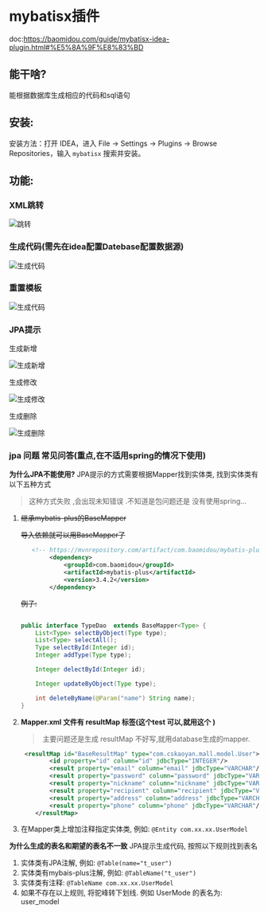 # mybatisx插件

doc:https://baomidou.com/guide/mybatisx-idea-plugin.html#%E5%8A%9F%E8%83%BD

## 能干啥?

能根据数据库生成相应的代码和sql语句

## 安装:

安装方法：打开 IDEA，进入 File -> Settings -> Plugins -> Browse Repositories，输入 `mybatisx` 搜索并安装。

## 功能:

### **XML跳转**

![跳转](mybatisx%E4%BD%BF%E7%94%A8.assets/mybatisx-jump.gif)

### **生成代码(需先在idea配置Datebase配置数据源)**

![生成代码](mybatisx%E4%BD%BF%E7%94%A8.assets/mybatisx-generate.gif)

### **重置模板**

![生成代码](mybatisx%E4%BD%BF%E7%94%A8.assets/mybatisx-reset-template.gif)

### **JPA提示**

生成新增

![生成新增](mybatisx%E4%BD%BF%E7%94%A8.assets/mybatisx-tip-insert.gif)

生成修改

![生成修改](mybatisx%E4%BD%BF%E7%94%A8.assets/mybatisx-tip-update.gif)

生成删除

![生成删除](mybatisx%E4%BD%BF%E7%94%A8.assets/mybatisx-tip-delete.gif)

### jpa 问题 常见问答(重点,在不适用spring的情况下使用)

**为什么JPA不能使用?**
JPA提示的方式需要根据Mapper找到实体类, 找到实体类有以下五种方式

> 这种方式失败 ,会出现未知错误 .不知道是包问题还是 没有使用spring...

1. ~~继承mybatis-plus的BaseMapper~~

   ~~导入依赖就可以用BaseMapper了~~

   ```xml
      <!-- https://mvnrepository.com/artifact/com.baomidou/mybatis-plus -->
           <dependency>
               <groupId>com.baomidou</groupId>
               <artifactId>mybatis-plus</artifactId>
               <version>3.4.2</version>
           </dependency>
   ```

   ~~例子:~~

   ```java
   
   public interface TypeDao  extends BaseMapper<Type> {
       List<Type> selectByObject(Type type);
       List<Type> selectAll();
       Type selectById(Integer id);
       Integer addType(Type type);
   
       Integer delectById(Integer id);
   
       Integer updateByObject(Type type);
   
       int deleteByName(@Param("name") String name);
   }
   ```

   

2. **Mapper.xml 文件有 resultMap 标签(这个test 可以,就用这个 )** 

   > ​	主要问题还是生成 resultMap 不好写,就用database生成的mapper.

   ```xml
    <resultMap id="BaseResultMap" type="com.cskaoyan.mall.model.User">
           <id property="id" column="id" jdbcType="INTEGER"/>
           <result property="email" column="email" jdbcType="VARCHAR"/>
           <result property="password" column="password" jdbcType="VARCHAR"/>
           <result property="nickname" column="nickname" jdbcType="VARCHAR"/>
           <result property="recipient" column="recipient" jdbcType="VARCHAR"/>
           <result property="address" column="address" jdbcType="VARCHAR"/>
           <result property="phone" column="phone" jdbcType="VARCHAR"/>
       </resultMap>
   ```

   

3. 在Mapper类上增加注释指定实体类, 例如: `@Entity com.xx.xx.UserModel`

**为什么生成的表名和期望的表名不一致**
JPA提示生成代码, 按照以下规则找到表名

1. 实体类有JPA注解, 例如: `@Table(name="t_user")`
2. 实体类有mybais-plus注解, 例如: `@TableName("t_user")`
3. 实体类有注释: `@TableName com.xx.xx.UserModel`
4. 如果不存在以上规则, 将驼峰转下划线. 例如 UserMode 的表名为: user_model

